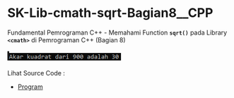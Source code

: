 # SK-Lib-cmath-sqrt-Bagian8__CPP
Fundamental Pemrograman C++ - Memahami Function <code><b>sqrt()</b></code> pada Library <code><b>&lt;cmath></b></code> di Pemrograman C++ (Bagian 8)<br><br>
<img src="https://github.com/RizkyKhapidsyah/SK-Lib-cmath-sqrt-Bagian8__CPP/blob/master/SK-Lib-cmath-sqrt-Bagian8__CPP/result/001.PNG"><br><br>
Lihat Source Code : <br>
- <a href="https://github.com/RizkyKhapidsyah/SK-Lib-cmath-sqrt-Bagian8__CPP/blob/master/SK-Lib-cmath-sqrt-Bagian8__CPP/Source.cpp">Program</a>
